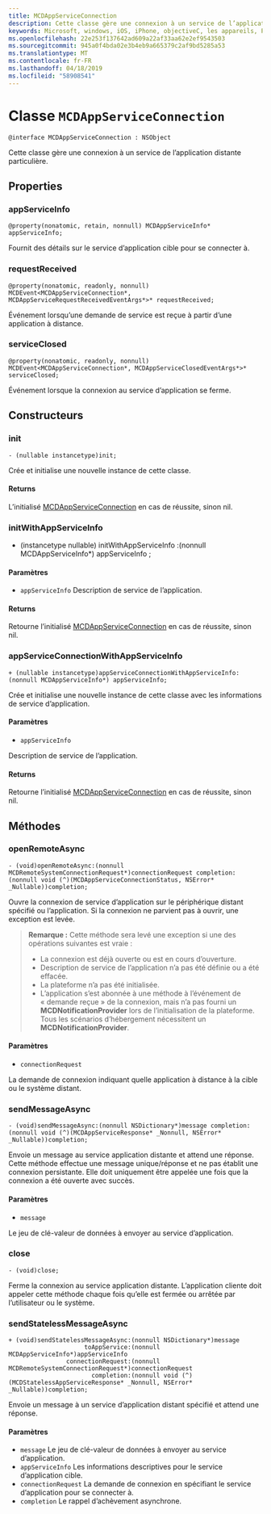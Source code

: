 ```yaml
---
title: MCDAppServiceConnection
description: Cette classe gère une connexion à un service de l’application distante particulière.
keywords: Microsoft, windows, iOS, iPhone, objectiveC, les appareils, Project Rome connectés
ms.openlocfilehash: 22e253f137642ad609a22af33aa62e2ef9543503
ms.sourcegitcommit: 945a0f4bda02e3b4eb9a665379c2af9bd5285a53
ms.translationtype: MT
ms.contentlocale: fr-FR
ms.lasthandoff: 04/18/2019
ms.locfileid: "58908541"
---
```

# <a name="class-mcdappserviceconnection"></a>Classe `MCDAppServiceConnection`

```
@interface MCDAppServiceConnection : NSObject
```
Cette classe gère une connexion à un service de l’application distante particulière.

## <a name="properties"></a>Properties

### <a name="appserviceinfo"></a>appServiceInfo
`@property(nonatomic, retain, nonnull) MCDAppServiceInfo* appServiceInfo;`

Fournit des détails sur le service d’application cible pour se connecter à.

### <a name="requestreceived"></a>requestReceived 
`@property(nonatomic, readonly, nonnull) MCDEvent<MCDAppServiceConnection*, MCDAppServiceRequestReceivedEventArgs*>* requestReceived;`

Événement lorsqu’une demande de service est reçue à partir d’une application à distance.

### <a name="serviceclosed"></a>serviceClosed 
`@property(nonatomic, readonly, nonnull) MCDEvent<MCDAppServiceConnection*, MCDAppServiceClosedEventArgs*>* serviceClosed;`

Événement lorsque la connexion au service d’application se ferme.

## <a name="constructors"></a>Constructeurs

### <a name="init"></a>init
`- (nullable instancetype)init;`

Crée et initialise une nouvelle instance de cette classe.

#### <a name="returns"></a>Returns
L’initialisé [MCDAppServiceConnection](MCDAppServiceConnection.md) en cas de réussite, sinon nil.

### <a name="initwithappserviceinfo"></a>initWithAppServiceInfo
- (instancetype nullable) initWithAppServiceInfo :(nonnull MCDAppServiceInfo*) appServiceInfo ;

#### <a name="parameters"></a>Paramètres
* `appServiceInfo` Description de service de l’application.

#### <a name="returns"></a>Returns
Retourne l’initialisé [MCDAppServiceConnection](MCDAppServiceConnection.md) en cas de réussite, sinon nil.

### <a name="appserviceconnectionwithappserviceinfo"></a>appServiceConnectionWithAppServiceInfo
`+ (nullable instancetype)appServiceConnectionWithAppServiceInfo:(nonnull MCDAppServiceInfo*) appServiceInfo;`

Crée et initialise une nouvelle instance de cette classe avec les informations de service d’application.

#### <a name="parameters"></a>Paramètres
* `appServiceInfo` 

Description de service de l’application.

#### <a name="returns"></a>Returns
Retourne l’initialisé [MCDAppServiceConnection](MCDAppServiceConnection.md) en cas de réussite, sinon nil.

## <a name="methods"></a>Méthodes

### <a name="openremoteasync"></a>openRemoteAsync
`- (void)openRemoteAsync:(nonnull MCDRemoteSystemConnectionRequest*)connectionRequest completion:(nonnull void (^)(MCDAppServiceConnectionStatus, NSError* _Nullable))completion;`

Ouvre la connexion de service d’application sur le périphérique distant spécifié ou l’application. Si la connexion ne parvient pas à ouvrir, une exception est levée.

>**Remarque :** Cette méthode sera levé une exception si une des opérations suivantes est vraie :
> * La connexion est déjà ouverte ou est en cours d’ouverture.
> * Description de service de l’application n’a pas été définie ou a été effacée.
> * La plateforme n’a pas été initialisée.
> * L’application s’est abonnée à une méthode à l’événement de « demande reçue » de la connexion, mais n’a pas fourni un **MCDNotificationProvider** lors de l’initialisation de la plateforme. Tous les scénarios d’hébergement nécessitent un **MCDNotificationProvider**.

#### <a name="parameters"></a>Paramètres
* `connectionRequest` 

La demande de connexion indiquant quelle application à distance à la cible ou le système distant.

### <a name="sendmessageasync"></a>sendMessageAsync
`- (void)sendMessageAsync:(nonnull NSDictionary*)message completion:(nonnull void (^)(MCDAppServiceResponse* _Nonnull, NSError* _Nullable))completion;`

Envoie un message au service application distante et attend une réponse.  Cette méthode effectue une message unique/réponse et ne pas établit une connexion persistante.  Elle doit uniquement être appelée une fois que la connexion a été ouverte avec succès.

#### <a name="parameters"></a>Paramètres
* `message` 

Le jeu de clé-valeur de données à envoyer au service d’application.

### <a name="close"></a>close
`- (void)close;`

Ferme la connexion au service application distante. L’application cliente doit appeler cette méthode chaque fois qu’elle est fermée ou arrêtée par l’utilisateur ou le système.

### <a name="sendstatelessmessageasync"></a>sendStatelessMessageAsync
```
+ (void)sendStatelessMessageAsync:(nonnull NSDictionary*)message
                     toAppService:(nonnull MCDAppServiceInfo*)appServiceInfo
                connectionRequest:(nonnull MCDRemoteSystemConnectionRequest*)connectionRequest
                       completion:(nonnull void (^)(MCDStatelessAppServiceResponse* _Nonnull, NSError* _Nullable))completion;
```

Envoie un message à un service d’application distant spécifié et attend une réponse.

#### <a name="parameters"></a>Paramètres
* `message` Le jeu de clé-valeur de données à envoyer au service d’application.
* `appServiceInfo` Les informations descriptives pour le service d’application cible.
* `connectionRequest` La demande de connexion en spécifiant le service d’application pour se connecter à.
* `completion` Le rappel d’achèvement asynchrone.